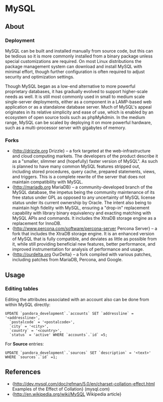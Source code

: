 # MySQL

## About

### Deployment

MySQL can be built and installed manually from source code, but this can be tedious so it is more commonly installed from a binary package unless special customizations are required. On most Linux distributions the package management system can download and install MySQL with minimal effort, though further configuration is often required to adjust security and optimization settings.

Though MySQL began as a low-end alternative to more powerful proprietary databases, it has gradually evolved to support higher-scale needs as well. It is still most commonly used in small to medium scale single-server deployments, either as a component in a LAMP-based web application or as a standalone database server. Much of MySQL's appeal originates in its relative simplicity and ease of use, which is enabled by an ecosystem of open source tools such as phpMyAdmin. In the medium range, MySQL can be scaled by deploying it on more powerful hardware, such as a multi-processor server with gigabytes of memory.

### Forks

* {http://drizzle.org Drizzle} – a fork targeted at the web-infrastructure and cloud computing markets. The developers of the product describe it as a "smaller, slimmer and (hopefully) faster version of MySQL". As such is planned to have many common MySQL features stripped out, including stored procedures, query cache, prepared statements, views, and triggers. This is a complete rewrite of the server that does not maintain compatibility with MySQL.
* {http://mariadb.org MariaDB} – a community-developed branch of the MySQL database, the impetus being the community maintenance of its free status under GPL as opposed to any uncertainty of MySQL license status under its current ownership by Oracle. The intent also being to maintain high fidelity with MySQL, ensuring a "drop-in" replacement capability with library binary equivalency and exacting matching with MySQL APIs and commands. It includes the XtraDB storage engine as a replacement for InnoDB.
* {http://www.percona.com/software/percona-server Percona Server} – a fork that includes the XtraDB storage engine. It is an enhanced version of MySQL that is fully compatible, and deviates as little as possible from it, while still providing beneficial new features, better performance, and improved instrumentation for analysis of performance and usage.
* {http://ourdelta.org OurDelta} – a fork compiled with various patches, including patches from MariaDB, Percona, and Google.

## Usage

### Editing tables

Editing the attributes associated with an account also can be done from within MySQL directly:

    UPDATE `pandora_development`.`accounts` SET `addressline` = '<addressline>',
      `postalcode` = '<postalcode>',
      `city` = '<city>',
      `country` = '<country>',
      `status` = 'active' WHERE `accounts`.`id` =5;

For __Source__ entries:

    UPDATE `pandora_development`.`sources` SET `description` = '<text>' WHERE `sources`.`id` =1;

## References 

* {http://dev.mysql.com/doc/refman/5.0/en/charset-collation-effect.html Examples of the Effect of Collation} (mysql.com)
* {http://en.wikipedia.org/wiki/MySQL Wikipedia article}